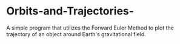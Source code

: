 # Orbits-and-Trajectories-
A simple program that utilizes the Forward Euler Method to plot the trajectory of an object around Earth's gravitational field.
